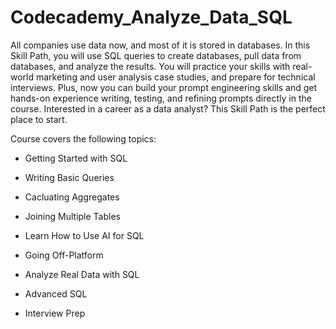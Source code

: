 # Codecademy_Analyze_Data_SQL

All companies use data now, and most of it is stored in databases. In this Skill Path, you will use SQL queries to create databases, pull data from databases, and analyze the results. You will practice your skills with real-world marketing and user analysis case studies, and prepare for technical interviews. Plus, now you can build your prompt engineering skills and get hands-on experience writing, testing, and refining prompts directly in the course. Interested in a career as a data analyst? This Skill Path is the perfect place to start.

Course covers the following topics:

   * Getting Started with SQL
     
   * Writing Basic Queries
     
   * Cacluating Aggregates
     
   * Joining Multiple Tables
     
   * Learn How to Use AI for SQL
     
   * Going Off-Platform
     
   * Analyze Real Data with SQL

   * Advanced SQL
     
   * Interview Prep
